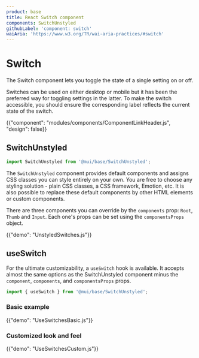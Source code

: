```yaml
---
product: base
title: React Switch component
components: SwitchUnstyled
githubLabel: 'component: switch'
waiAria: 'https://www.w3.org/TR/wai-aria-practices/#switch'
---
```


# Switch

<p class="description">The Switch component lets you toggle the state of a single setting on or off.</p>

Switches can be used on either desktop or mobile but it has been the preferred way for toggling settings in the latter. To make the switch accessible, you should ensure the corresponding label reflects the current state of the switch.

{{"component": "modules/components/ComponentLinkHeader.js", "design": false}}

## SwitchUnstyled

```jsx
import SwitchUnstyled from '@mui/base/SwitchUnstyled';
```

The `SwitchUnstyled` component provides default components and assigns CSS classes you can style entirely on your own. You are free to choose any styling solution - plain CSS classes, a CSS framework, Emotion, etc. It is also possible to replace these default components by other HTML elements or custom components.

There are three components you can override by the `components` prop: `Root`, `Thumb` and `Input`. Each one's props can be set using the `componentsProps` object.

{{"demo": "UnstyledSwitches.js"}}

## useSwitch

For the ultimate customizability, a `useSwitch` hook is available. It accepts almost the same options as the SwitchUnstyled component minus the `component`, `components`, and `componentsProps` props.

```jsx
import { useSwitch } from '@mui/base/SwitchUnstyled';
```

### Basic example

{{"demo": "UseSwitchesBasic.js"}}

### Customized look and feel

{{"demo": "UseSwitchesCustom.js"}}
